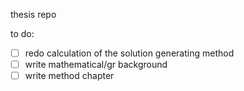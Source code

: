 thesis repo

to do:

- [ ] redo calculation of the solution generating method
- [ ] write mathematical/gr background
- [ ] write method chapter
